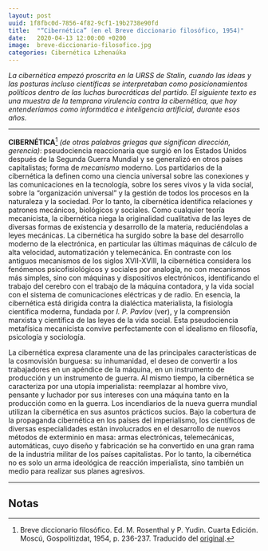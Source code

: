 ```yaml
---
layout: post
uuid: 1f8fbc0d-7856-4f82-9cf1-19b2738e90fd
title:  "“Cibernética” (en el Breve diccionario filosófico, 1954)"
date:   2020-04-13 12:00:00 +0200
image:  breve-diccionario-filosofico.jpg
categories: Cibernética Lzhenaúka
---
```


_La cibernética empezó proscrita en la URSS de Stalin, cuando las ideas y las posturas incluso científicas se interpretaban como posicionamientos políticos dentro de las luchas burocráticas del partido. El siguiente texto es una muestra de la temprana virulencia contra la cibernética, que hoy entenderíamos como informática e inteligencia artificial, durante esos años._

<hr class="wp-block-separator is-style-wide">

**CIBERNÉTICA**[^1] _(de otras palabras griegas que significan dirección, gerencia)_: pseudociencia reaccionaria que surgió en los Estados Unidos después de la Segunda Guerra Mundial y se generalizó en otros países capitalistas; forma de _mecanismo_ moderno. Los partidarios de la cibernética la definen como una ciencia universal sobre las conexiones y las comunicaciones en la tecnología, sobre los seres vivos y la vida social, sobre la “organización universal” y la gestión de todos los procesos en la naturaleza y la sociedad. Por lo tanto, la cibernética identifica relaciones y patrones mecánicos, biológicos y sociales. Como cualquier teoría mecanicista, la cibernética niega la originalidad cualitativa de las leyes de diversas formas de existencia y desarrollo de la materia, reduciéndolas a leyes mecánicas. La cibernética ha surgido sobre la base del desarrollo moderno de la electrónica, en particular las últimas máquinas de cálculo de alta velocidad, automatización y telemecánica. En contraste con los antiguos mecanismos de los siglos XVII-XVIII, la cibernética considera los fenómenos psicofisiológicos y sociales por analogía, no con mecanismos más simples, sino con máquinas y dispositivos electrónicos, identificando el trabajo del cerebro con el trabajo de la máquina contadora, y la vida social con el sistema de comunicaciones eléctricas y de radio. En esencia, la cibernética está dirigida contra la dialéctica materialista, la fisiología científica moderna, fundada por _I. P. Pavlov_ (ver), y la comprensión marxista y científica de las leyes de la vida social. Esta pseudociencia metafísica mecanicista convive perfectamente con el idealismo en filosofía, psicología y sociología.

La cibernética expresa claramente una de las principales características de la cosmovisión burguesa: su inhumanidad, el deseo de convertir a los trabajadores en un apéndice de la máquina, en un instrumento de producción y un instrumento de guerra. Al mismo tiempo, la cibernética se caracteriza por una utopía imperialista: reemplazar al hombre vivo, pensante y luchador por sus intereses con una máquina tanto en la producción como en la guerra. Los incendiarios de la nueva guerra mundial utilizan la cibernética en sus asuntos prácticos sucios. Bajo la cobertura de la propaganda cibernética en los países del imperialismo, los científicos de diversas especialidades están involucrados en el desarrollo de nuevos métodos de exterminio en masa: armas electrónicas, telemecánicas, automáticas, cuyo diseño y fabricación se ha convertido en una gran rama de la industria militar de los países capitalistas. Por lo tanto, la cibernética no es solo un arma ideológica de reacción imperialista, sino también un medio para realizar sus planes agresivos.

<hr class="wp-block-separator is-style-wide">

## Notas

[^1]: Breve diccionario filosófico. Ed. M. Rosenthal y P. Yudin. Cuarta Edición. Moscú, Gospolitizdat, 1954, p. 236-237. Traducido del <a href="http://ponjatija.ru/node/1485">original</a>.
